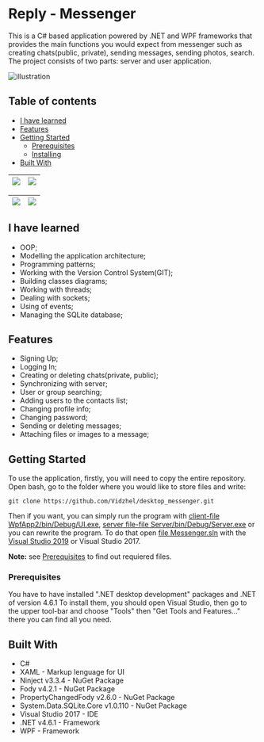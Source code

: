 # Reply - Messenger
This is a C# based application powered by .NET and WPF frameworks that provides the main functions you would expect from messenger such as creating chats(public, private), sending messages, sending photos, search. The project consists of two parts: server and user application. 

![illustration](https://i.ibb.co/B2hw5Hs/Illustrations2.png)

## Table of contents
* [I have learned](#i-have-learned)
* [Features](#features)
* [Getting Started](#getting-started)
  * [Prerequisites](#prerequisites)
  * [Installing](#installing)
* [Built With](#built-with)

| [![](https://i.ibb.co/RcbYh3N/Main-Window-8-16-2019-11-56-56-AM.png)](https://i.ibb.co/RcbYh3N/Main-Window-8-16-2019-11-56-56-AM.png)  | [![](https://i.ibb.co/h1hp6Hr/Main-Window-8-16-2019-11-57-33-AM.png)](https://i.ibb.co/h1hp6Hr/Main-Window-8-16-2019-11-57-33-AM.png) |
|:---:|:---:|

| [![](https://i.ibb.co/bs3vCPX/Main-Window-8-16-2019-11-59-01-AM.png)](https://i.ibb.co/bs3vCPX/Main-Window-8-16-2019-11-59-01-AM.png)  | [![](https://i.ibb.co/LPQSZHx/Main-Window-8-16-2019-12-01-45-PM.png)](https://i.ibb.co/LPQSZHx/Main-Window-8-16-2019-12-01-45-PM.png) |
|:---:|:---:|

## I have learned

- OOP;
- Modelling the application architecture;
- Programming patterns;
- Working with the Version Control System(GIT);
- Building classes diagrams;
- Working with threads;
- Dealing with sockets;
- Using of events;
- Managing the SQLite database;

## Features

- Signing Up;
- Logging In;
- Creating or deleting chats(private, public);
- Synchronizing with server;
- User or group searching;
- Adding users to the contacts list;
- Changing profile info;
- Changing password;
- Sending or deleting messages;
- Attaching files or images to a message;

## Getting Started
To use the application, firstly, you will need to copy the entire repository.
Open bash, go to the folder where you would like to store files and write:
```
git clone https://github.com/Vidzhel/desktop_messenger.git
```
Then if you want, you can simply run the program with [client-file WpfApp2/bin/Debug/UI.exe](WpfApp2/bin/Debug/UI.exe), [server file-file Server/bin/Debug/Server.exe](Server/bin/Debug/Server.exe)  or you can rewrite the program. To do that open [file Messenger.sln](Messenger.sln) with the [Visual Studio 2019](https://visualstudio.microsoft.com/vs/) or Visual Studio 2017.

**Note:** see [Prerequisites](#prerequisites) to find out requiered files.

### Prerequisites
You have to have installed ".NET desktop development" packages and .NET of version 4.6.1
To install them, you should open Visual Studio, then go to the upper tool-bar and choose "Tools" then "Get Tools and Features..." there you can find all you need.

## Built With
- C#
- XAML - Markup lenguage for UI
- Ninject v3.3.4 - NuGet Package
- Fody v4.2.1 - NuGet Package
- PropertyChangedFody v2.6.0 - NuGet Package
- System.Data.SQLite.Core v1.0.110 - NuGet Package
- Visual Studio 2017 - IDE
- .NET v4.6.1 - Framework
- WPF - Framework
